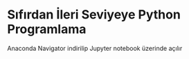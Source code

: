 # Sıfırdan İleri Seviyeye Python Programlama


Anaconda Navigator indirilip Jupyter notebook üzerinde açılır
